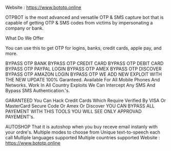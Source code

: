 Website : https://www.bototp.online

OTPBOT  is the most advanced and versatile OTP & SMS capture bot that is capable of getting OTP & SMS codes from victims by impersonating a company or bank. 

What Do We Offer

You can use this to get OTP for logins, banks, credit cards, apple pay, and more.

BYPASS OTP BANK
BYPASS OTP CREDIT CARD
BYPASS OTP DEBIT CARD
BYPASS OTP PAYPAL LOGIN
BYPASS OTP AMEX
BYPASS OTP DISCOVER
BYPASS OTP AMAZON LOGIN
BYPASS OTP
WE ADD NEW EXPLOIT WITH THE NEW UPDATE 100% Garanteed. Available For All Mobile Phones And Networks. Work In All Country Exploits We Can Intercept Any SMS And Bypass SMS Authentication.'s.

GARANTEED
You Can Hack Credit Cards Which Require Verified By VISA Or MasterCard Secure Code Or Amex Or Discover YOU CAN BYPASS ALL PAYEMENT WITH THIS TOOLS YOU WILL SEE ONLY APPROVAD PAYEMENT's.

AUTOSHOP
That it is autoshop when you buy receve email instanly with your ordre's.
Multiple modes to choose from
Unique text-to-speech each call
Multiple languages supported
Multiple countries supported
Website : https://www.bototp.online

